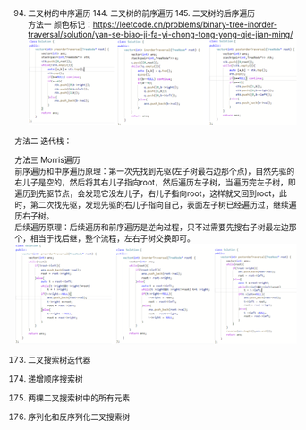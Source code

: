 94. 二叉树的中序遍历   144. 二叉树的前序遍历  145. 二叉树的后序遍历  
方法一 颜色标记：https://leetcode.cn/problems/binary-tree-inorder-traversal/solution/yan-se-biao-ji-fa-yi-chong-tong-yong-qie-jian-ming/
![遍历](https://raw.githubusercontent.com/liang233/leetcode-/main/image/%E4%BA%8C%E5%8F%89%E6%A0%91/2.png)

方法二 迭代栈：

方法三 Morris遍历 <br />
前序遍历和中序遍历原理：第一次先找到先驱(左子树最右边那个点)，自然先驱的右儿子是空的，然后将其右儿子指向root，然后遍历左子树，当遍历完左子树，即遍历到先驱节点，会发现它没左儿子，右儿子指向root，这样就又回到root，此时，第二次找先驱，发现先驱的右儿子指向自己，表面左子树已经遍历过，继续遍历右子树。<br />
后续遍历原理：后续遍历和前序遍历是逆向过程，只不过需要先搜右子树最左边那个，相当于找后继，整个流程，左右子树交换即可。<br />
![遍历](https://raw.githubusercontent.com/liang233/leetcode-/main/image/%E4%BA%8C%E5%8F%89%E6%A0%91/mirros.png)

173. 二叉搜索树迭代器

897. 递增顺序搜索树

1305. 两棵二叉搜索树中的所有元素

1307. 序列化和反序列化二叉搜索树
